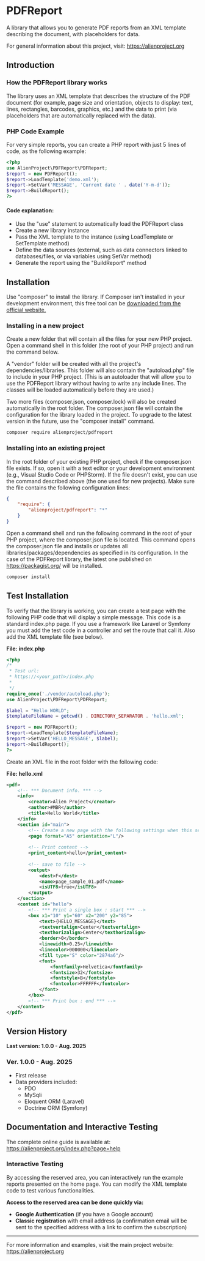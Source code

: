 # PDFReport

A library that allows you to generate PDF reports from an XML template describing the document, with placeholders for data.

For general information about this project, visit: https://alienproject.org

## Introduction

### How the PDFReport library works

The library uses an XML template that describes the structure of the PDF document (for example, page size and orientation, objects to display: text, lines, rectangles, barcodes, graphics, etc.) and the data to print (via placeholders that are automatically replaced with the data).

### PHP Code Example

For very simple reports, you can create a PHP report with just 5 lines of code, as the following example:

```php
<?php
use AlienProject\PDFReport\PDFReport;
$report = new PDFReport();
$report->LoadTemplate('demo.xml');
$report->SetVar('MESSAGE', 'Current date ' . date('Y-m-d'));
$report->BuildReport();
?>
```

#### Code explanation:
- Use the "use" statement to automatically load the PDFReport class
- Create a new library instance
- Pass the XML template to the instance (using LoadTemplate or SetTemplate method)
- Define the data sources (external, such as data connectors linked to databases/files, or via variables using SetVar method)
- Generate the report using the "BuildReport" method

## Installation

Use "composer" to install the library. If Composer isn't installed in your development environment, this free tool can be [downloaded from the official website.](https://getcomposer.org/)

### Installing in a new project

Create a new folder that will contain all the files for your new PHP project. Open a command shell in this folder (the root of your PHP project) and run the command below.

A "vendor" folder will be created with all the project's dependencies/libraries. This folder will also contain the "autoload.php" file to include in your PHP project. (This is an autoloader that will allow you to use the PDFReport library without having to write any include lines. The classes will be loaded automatically before they are used.)

Two more files (composer.json, composer.lock) will also be created automatically in the root folder. The composer.json file will contain the configuration for the library loaded in the project. To upgrade to the latest version in the future, use the "composer install" command.

```bash
composer require alienproject/pdfreport
```

### Installing into an existing project

In the root folder of your existing PHP project, check if the composer.json file exists. If so, open it with a text editor or your development environment (e.g., Visual Studio Code or PHPStorm). If the file doesn't exist, you can use the command described above (the one used for new projects). Make sure the file contains the following configuration lines:

```json
{
    "require": {
        "alienproject/pdfreport": "*"
    }
}
```

Open a command shell and run the following command in the root of your PHP project, where the composer.json file is located. This command opens the composer.json file and installs or updates all libraries/packages/dependencies as specified in its configuration. In the case of the PDFReport library, the latest one published on https://packagist.org/ will be installed.

```bash
composer install
```

## Test Installation

To verify that the library is working, you can create a test page with the following PHP code that will display a simple message. This code is a standard index.php page. If you use a framework like Laravel or Symfony you must add the test code in a controller and set the route that call it. Also add the XML template file (see below).

**File: index.php**
```php
<?php
/*
 * Test url:
 * https://<your_path>/index.php
 *
 */
require_once('./vendor/autoload.php');
use AlienProject\PDFReport\PDFReport;

$label = "Hello WORLD";
$templateFileName = getcwd() . DIRECTORY_SEPARATOR . 'hello.xml';

$report = new PDFReport();
$report->LoadTemplate($templateFileName);
$report->SetVar('HELLO_MESSAGE', $label);
$report->BuildReport();
?>
```

Create an XML file in the root folder with the following code:

**File: hello.xml**
```xml
<pdf>
    <!-- *** Document info. *** -->
    <info>
        <creator>Alien Project</creator>
        <author>#MBR</author>
        <title>Hello World</title>
    </info>
    <section id="main">
		<!-- Create a new page with the following settings when this section starts -->
        <page format="A5" orientation="L"/>
		
		<!-- Print content -->
        <print_content>hello</print_content>
		
		<!-- save to file -->
        <output>
            <dest>F</dest>
            <name>page_sample_01.pdf</name>
            <isUTF8>true</isUTF8>
        </output>
    </section>
    <content id="hello">
        <!-- *** Print a single box : start *** -->
        <box x1="10" y1="60" x2="200" y2="85">
            <text>{HELLO_MESSAGE}</text>
            <textvertalign>Center</textvertalign>
            <texthorizalign>Center</texthorizalign>
            <border>0</border>
            <linewidth>0.25</linewidth>
            <linecolor>000000</linecolor>
            <fill type="S" color="2874a6"/>
            <font>
                <fontfamily>Helvetica</fontfamily>
                <fontsize>32</fontsize>
                <fontstyle>B</fontstyle>
                <fontcolor>FFFFFF</fontcolor>
            </font>
        </box>
        <!-- *** Print box : end *** -->
    </content>
</pdf>
```

## Version History

**Last version: 1.0.0 - Aug. 2025**

### Ver. 1.0.0 - Aug. 2025
- First release
- Data providers included:
  - PDO
  - MySqli
  - Eloquent ORM (Laravel)
  - Doctrine ORM (Symfony)

## Documentation and Interactive Testing

The complete online guide is available at: https://alienproject.org/index.php?page=help

### Interactive Testing

By accessing the reserved area, you can interactively run the example reports presented on the home page. You can modify the XML template code to test various functionalities.

**Access to the reserved area can be done quickly via:**
- **Google Authentication** (if you have a Google account)
- **Classic registration** with email address (a confirmation email will be sent to the specified address with a link to confirm the subscription)

---

For more information and examples, visit the main project website: https://alienproject.org
